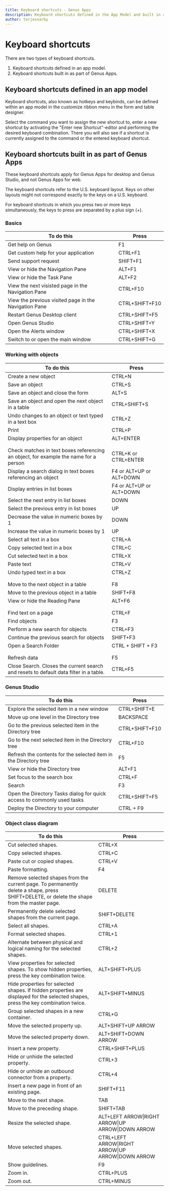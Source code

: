 ```yaml
---
title: Keyboard shortcuts - Genus Apps
description: Keyboard shortcuts defined in the App Model and built in as part of Genus Apps
author: terjesnarby
---
```


# Keyboard shortcuts

There are two types of keyboard shortcuts.
1. Keyboard shortcuts defined in an app model.
2. Keyboard shortcuts built in as part of Genus Apps.

## Keyboard shortcuts defined in an app model

Keyboard shortcuts, also known as hotkeys and keybinds, can be defined within an app model in the customize ribbon menu in the form and table designer.

Select the command you want to assign the new shortcut to, enter a new shortcut by activating the "Enter new Shortcut"-editor and performing the desired keyboard combination. There you will also see if a shortcut is currently assigned to the command or the entered keyboard shortcut.

## Keyboard shortcuts built in as part of Genus Apps

These keyboard shortcuts apply for Genus Apps for desktop and Genus Studio, and not Genus Apps for web.

The keyboard shortcuts refer to the U.S. keyboard layout. Keys on other layouts might not correspond exactly to the keys on a U.S. keyboard.

For keyboard shortcuts in which you press two or more keys simultaneously, the keys to press are separated by a plus sign (+).

### Basics

| To do this                                               | Press          |
| -------------------------------------------------------- | -------------- |
| Get help on Genus                                        | F1             |
| Get custom help for your application                     | CTRL+F1        |
| Send support request                                     | SHIFT+F1       |
| View or hide the Navigation Pane                         | ALT+F1         |
| View or hide the Task Pane                               | ALT+F2         |
| View the next visisted page in the Navigation Pane       | CTRL+F10       |
| View the previous visited page in the Navigation Pane    | CTRL+SHIFT+F10 |
| Restart Genus Desktop client                             | CTRL+SHIFT+F5  |
| Open Genus Studio                                        | CTRL+SHIFT+Y   |
| Open the Alerts window                                   | CTRL+SHIFT+X   |
| Switch to or open the main window                        | CTRL+SHIFT+G   |

### Working with objects

| To do this                                               | Press          |
| -------------------------------------------------------- | -------------- |
| Create a new object                                      | CTRL+N         |
| Save an object                                           | CTRL+S         |
| Save an object and close the form                        | ALT+S          |
| Save an object and open the next object in a table       | CTRL+SHIFT+S   | 
| Undo changes to an object or text typed in a text box    | CTRL+Z         |
| Print                                                    | CTRL+P         |
| Display properties for an object                         | ALT+ENTER      |
|                                                          |                |
|                                                          |                |
| Check matches in text boxes referencing an object, for example the name for a person | CTRL+K or CTRL+ENTER |
| Display a search dialog in text boxes referencing an object | F4 or ALT+UP or ALT+DOWN |
| Display entries in list boxes                            | F4 or ALT+UP or ALT+DOWN |
| Select the next entry in list boxes                      | DOWN           |
| Select the previous entry in list boxes                  | UP             |
| Decrease the value in numeric boxes by 1                 | DOWN           |
| Increase the value in numeric boxes by 1                 | UP             |
| Select all text in a box                                 | CTRL+A         |
| Copy selected text in a box                              | CTRL+C         |
| Cut selected text in a box                               | CTRL+X         |
| Paste text                                               | CTRL+V         |
| Undo typed text in a box                                 | CTRL+Z         |
|                                                          |                |
|                                                          |                |
| Move to the next object in a table                       | F8             |
| Move to the previous object in a table                   | SHIFT+F8       |
| View or hide the Reading Pane                            | ALT+F6         |
|                                                          |                |
|                                                          |                |
| Find text on a page                                      | CTRL+F         |
| Find objects                                             | F3             |
| Perform a new search for objects                         | CTRL+F3        |
| Continue the previous search for objects                 | SHIFT+F3       |
| Open a Search Folder                                     | CTRL + SHIFT + F3 |
|                                                          |                |
|                                                          |                |
| Refresh data                                             | F5             |
| Close Search. Closes the current search and resets to default data filter in a table. | CTRL+F5 |


### Genus Studio

| To do this                                               | Press          |
| -------------------------------------------------------- | -------------- |
| Explore the selected item in a new window                | CTRL+SHIFT+E   |
| Move up one level in the Directory tree                  | BACKSPACE      |
| Go to the previous selected item in the Directory tree   | CTRL+SHIFT+F10 |
| Go to the next selected item in the Directory tree       | CTRL+F10       |
| Refresh the contents for the selected item in the Directory tree | F5     |
| View or hide the Directory tree                          | ALT+F1         |
| Set focus to the search box                              | CTRL+F         |
| Search                                                   | F3             |
| Open the Directory Tasks dialog for quick access to commonly used tasks | CTRL+SHIFT+F5 |
| Deploy the Directory to your computer                    | CTRL + F9      |


### Object class diagram

| To do this                                               | Press          |
| -------------------------------------------------------- | -------------- |
| Cut selected shapes.                                     | CTRL+X         |
| Copy selected shapes.                                    | CTRL+C         |
| Paste cut or copied shapes.                              | CTRL+V         |
| Paste formatting.                                        | F4             |
| Remove selected shapes from the current page. To permanently delete a shape, press SHIFT+DELETE, or delete the shape from the master page. | DELETE |
| Permanently delete selected shapes from the current page. | SHIFT+DELETE  |
| Select all shapes.                                       | CTRL+A         |
| Format selected shapes.                                  | CTRL+1         |
| Alternate between physical and logical naming for the selected shapes. | CTRL+2 |
| View properties for selected shapes. To show hidden properties, press the key combination twice. | ALT+SHIFT+PLUS |
| Hide properties for selected shapes. If hidden properties are displayed for the selected shapes, press the key combination twice. | ALT+SHIFT+MINUS |
| Group selected shapes in a new container.                | CTRL+G         |
| Move the selected property up.                           | ALT+SHIFT+UP ARROW |
| Move the selected property down.                         | ALT+SHIFT+DOWN ARROW |
| Insert a new property.                                   | CTRL+SHIFT+PLUS |
| Hide or unhide the selected property.                    | CTRL+3         |
| Hide or unhide an outbound connector from a property.    | CTRL+4         |
| Insert a new page in front of an existing page.          | SHIFT+F11      |
| Move to the next shape.                                  | TAB            |
| Move to the preceding shape.                             | SHIFT+TAB      |
| Resize the selected shape.                               | ALT+LEFT ARROW&#124;RIGHT ARROW&#124;UP ARROW&#124;DOWN ARROW |
| Move selected shapes.                                    | CTRL+LEFT ARROW&#124;RIGHT ARROW&#124;UP ARROW&#124;DOWN ARROW |
| Show guidelines.                                         | F9             |
| Zoom in.                                                 | CTRL+PLUS      |
| Zoom out.                                                | CTRL+MINUS     |
